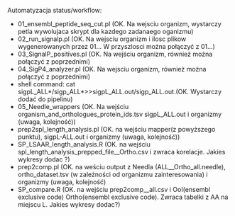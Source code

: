 Automatyzacja status/workflow:
- 01_ensembl_peptide_seq_cut.pl (OK. Na wejsciu organizm, wystarczy petla wywolujaca skrypt dla kazdego zadanaego oganizmu)
- 02_run_signalp.pl (OK. Na wejsciu organizm i ilosc plikow wygenerowanych przez 01... W przyszlosci można połączyć z 01...)
- 03_SignalP_positives.pl (OK. Na wejściu organizm, również można połączyć z poprzednimi)
- 04_SigP4_analyzer.pl (OK. Na wejsciu organizm, również można połączyć z poprzednimi)
- shell command: cat sigpL_ALL*/sigp_ALL*>>sigpL_ALL.out/sigp_ALL.out.(OK. Wystarczy dodać do pipelinu)
- 05_Needle_wrappers (OK. Na wejściu organism_and_orthologues_protein_ids.tsv sigpL_ALL.out i organizmy (uwaga, kolejność))
- prep2spl_length_analysis.pl (OK. na wejściu mapper(z powyższego punktu), sigpL-ALL.out i organizmy (uwaga, kolejność))
- SP_LSAAR_length_analysis.R (OK. na wejściu spl_length_analysis_prepped_file_<org>_Ortho.csv i zwraca korelacje. Jakies wykresy dodac ?)
- prep2comp.pl (OK. na weściu output z Needla (ALL_<organizm>_Ortho_all.needle), ortho_dataset.tsv (w zależności od organizmu zainteresowania) i organizmy (uwaga, kolejność)
- SP_compare.R (OK. na wejściu prep2comp_<OoI>_all.csv i OoI(ensembl exclusive code) Ortho(ensembl exclusive code). Zwraca tabelki z AA na miejscu L. Jakies wykresy dodac?)

